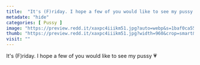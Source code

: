 ```yaml
---
title:  "It's (F)riday. I hope a few of you would like to see my pussy 💗"
metadate: "hide"
categories: [ Pussy ]
image: "https://preview.redd.it/xaxpc4iiikm51.jpg?auto=webp&s=1baf0ca557f44154f56f907d92684a157478d0eb"
thumb: "https://preview.redd.it/xaxpc4iiikm51.jpg?width=960&crop=smart&auto=webp&s=640e44f4227cd4a72e434c515c87a0daa5c8813e"
visit: ""
---
```

It's (F)riday. I hope a few of you would like to see my pussy 💗
